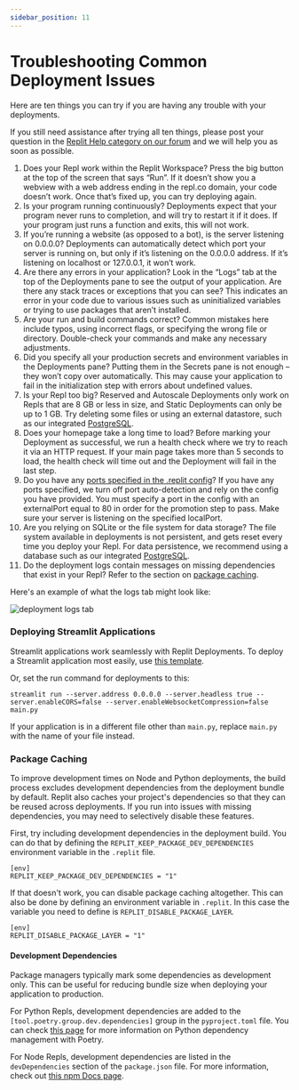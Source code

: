 ```yaml
---
sidebar_position: 11
---
```


# Troubleshooting Common Deployment Issues

Here are ten things you can try if you are having any trouble with your deployments.

If you still need assistance after trying all ten things, please post your question in the [Replit Help category on our forum](https://ask.replit.com/c/help/13) and we will help you as soon as possible.

1. Does your Repl work within the Replit Workspace? Press the big button at the top of the screen that says “Run”. If it doesn’t show you a webview with a web address ending in the repl.co domain, your code doesn’t work. Once that’s fixed up, you can try deploying again.
2. Is your program running continuously? Deployments expect that your program never runs to completion, and will try to restart it if it does. If your program just runs a function and exits, this will not work.
3. If you’re running a website (as opposed to a bot), is the server listening on 0.0.0.0? Deployments can automatically detect which port your server is running on, but only if it’s listening on the 0.0.0.0 address. If it’s listening on localhost or 127.0.0.1, it won’t work.
4. Are there any errors in your application? Look in the “Logs” tab at the top of the Deployments pane to see the output of your application. Are there any stack traces or exceptions that you can see? This indicates an error in your code due to various issues such as uninitialized variables or trying to use packages that aren’t installed.
5. Are your run and build commands correct? Common mistakes here include typos, using incorrect flags, or specifying the wrong file or directory. Double-check your commands and make any necessary adjustments.
6. Did you specify all your production secrets and environment variables in the Deployments pane? Putting them in the Secrets pane is not enough – they won’t copy over automatically. This may cause your application to fail in the initialization step with errors about undefined values.
7. Is your Repl too big? Reserved and Autoscale Deployments only work on Repls that are 8 GB or less in size, and Static Deployments can only be up to 1 GB. Try deleting some files or using an external datastore, such as our integrated [PostgreSQL](https://docs.replit.com/hosting/databases/postgresql-on-replit).
8. Does your homepage take a long time to load? Before marking your Deployment as successful, we run a health check where we try to reach it via an HTTP request. If your main page takes more than 5 seconds to load, the health check will time out and the Deployment will fail in the last step.
9. Do you have any [ports specified in the .replit config](https://docs.replit.com/programming-ide/configuring-repl#ports)? If you have any ports specified, we turn off port auto-detection and rely on the config you have provided. You must specify a port in the config with an externalPort equal to 80 in order for the promotion step to pass. Make sure your server is listening on the specified localPort.
10. Are you relying on SQLite or the file system for data storage? The file system available in deployments is not persistent, and gets reset every time you deploy your Repl. For data persistence, we recommend using a database such as our integrated [PostgreSQL](https://docs.replit.com/hosting/databases/postgresql-on-replit).
11. Do the deployment logs contain messages on missing dependencies that exist in your Repl? Refer to the section on [package caching](#package-caching).

Here's an example of what the logs tab might look like:

![deployment logs tab](https://docimg.replit.com/images/deployments/deploying-from-github/21-deployment-logs-short.png)

### Deploying Streamlit Applications

Streamlit applications work seamlessly with Replit Deployments. To deploy a Streamlit application most easily, use [this template](https://replit.com/@replit/Streamlit?v=1).

Or, set the run command for deployments to this:

```
streamlit run --server.address 0.0.0.0 --server.headless true --server.enableCORS=false --server.enableWebsocketCompression=false main.py
```

If your application is in a different file other than `main.py`, replace `main.py` with the name of your file instead.

### Package Caching

To improve development times on Node and Python deployments, the build process excludes development dependencies from the deployment bundle by default. Replit also caches your project's dependencies so that they can be reused across deployments. If you run into issues with missing dependencies, you may need to selectively disable these features.

First, try including development dependencies in the deployment build. You can do that by defining the `REPLIT_KEEP_PACKAGE_DEV_DEPENDENCIES` environment variable in the `.replit` file.

```
[env]
REPLIT_KEEP_PACKAGE_DEV_DEPENDENCIES = "1"
```

If that doesn't work, you can disable package caching altogether. This can also be done by defining an environment variable in `.replit`. In this case the variable you need to define is `REPLIT_DISABLE_PACKAGE_LAYER`.

```
[env]
REPLIT_DISABLE_PACKAGE_LAYER = "1"
```

#### Development Dependencies

Package managers typically mark some dependencies as development only. This can be useful for reducing bundle size when deploying your application to production.

For Python Repls, development dependencies are added to the `[tool.poetry.group.dev.dependencies]` group in the `pyproject.toml` file. You can check [this page](https://python-poetry.org/docs/managing-dependencies/) for more information on Python dependency management with Poetry.

For Node Repls, development dependencies are listed in the `devDependencies` section of the `package.json` file. For more information, check out [this npm Docs page](https://docs.npmjs.com/specifying-dependencies-and-devdependencies-in-a-package-json-file).